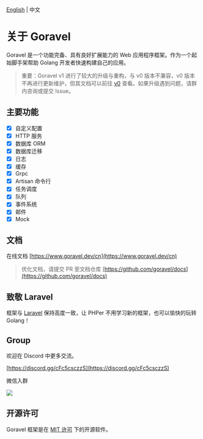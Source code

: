 <!-- <p align="center"><img src="https://goravel.s3.us-east-2.amazonaws.com/goravel-word.png" width="300"></p> -->

[English](../README.md) | 中文

# 关于 Goravel

Goravel 是一个功能完备、具有良好扩展能力的 Web 应用程序框架。作为一个起始脚手架帮助 Golang 开发者快速构建自己的应用。

> 重要：Goravel v1 进行了较大的升级与重构，与 v0 版本不兼容，v0 版本不再进行更新维护，但其文档可以前往 [v0](https://github.com/goravel/docs/tree/master/v0) 查看。如果升级遇到问题，请群内咨询或提交 Issue。

## 主要功能

- [x] 自定义配置
- [x] HTTP 服务
- [x] 数据库 ORM
- [x] 数据库迁移
- [x] 日志
- [x] 缓存
- [x] Grpc
- [x] Artisan 命令行
- [x] 任务调度
- [x] 队列
- [x] 事件系统
- [x] 邮件
- [x] Mock

## 文档

在线文档 [https://www.goravel.dev/cn](https://www.goravel.dev/cn)

> 优化文档，请提交 PR 至文档仓库 [https://github.com/goravel/docs](https://github.com/goravel/docs)

## 致敬 Laravel

框架与 [Laravel](https://github.com/laravel/laravel) 保持高度一致，让 PHPer 不用学习新的框架，也可以愉快的玩转 Golang！

## Group

欢迎在 Discord 中更多交流。

[https://discord.gg/cFc5csczzS](https://discord.gg/cFc5csczzS)

微信入群

![](https://user-images.githubusercontent.com/24771476/194740900-cee4aa43-7c22-42b6-ada9-42bc160cd797.JPG)

## 开源许可

Goravel 框架是在 [MIT 许可](https://opensource.org/licenses/MIT) 下的开源软件。
